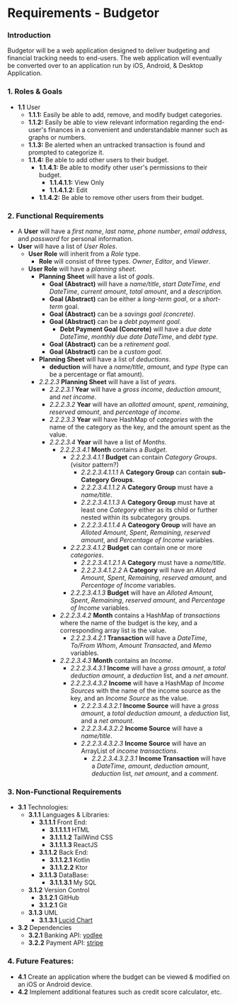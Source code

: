 # Requirements - Budgetor
### Introduction
Budgetor will be a web application designed to deliver budgeting and financial tracking needs to end-users.  The web application will eventually be converted over to an application run by iOS, Android, & Desktop Application.

### 1. Roles & Goals
- **1.1** User
    - **1.1.1:** Easily be able to add, remove, and modify budget categories.
    - **1.1.2:** Easily be able to view relevant information regarding the end-user's finances in a convenient and understandable manner such as graphs or numbers.
    - **1.1.3:** Be alerted when an untracked transaction is found and prompted to categorize it.
    - **1.1.4:** Be able to add other users to their budget.
        - **1.1.4.1:** Be able to modify other user's permissions to their budget.
            - **1.1.4.1.1:** View Only
            - **1.1.4.1.2:** Edit
        - **1.1.4.2:** Be able to remove other users from their budget.
### 2. Functional Requirements
- A **User** will have a *first name*, *last name*, *phone number*, *email address*, and *password* for personal information.    
- **User** will have a list of *User Roles*.
    - **User Role** will inherit from a *Role* type.
        - **Role** will consist of three types.  *Owner*, *Editor*, and *Viewer*.
    - **User Role** will have a *planning sheet*.
        - **Planning Sheet** will have a list of *goals*.
            - **Goal (Abstract)** will have a *name/title*, *start DateTime*, *end DateTime*, *current amount*, *total amount*, and a *description*.
            - **Goal (Abstract)** can be either a *long-term goal*, or a *short-term* goal.
            - **Goal (Abstract)** can be a *savings goal (concrete)*.
            - **Goal (Abstract)** can be a *debt payment goal*.
                - **Debt Payment Goal (Concrete)** will have a *due date DateTime*, *monthly due date DateTime*, and *debt type*.
            - **Goal (Abstract)** can be a *retirement goal*.
            - **Goal (Abstract)** can be a *custom goal*.
        - **Planning Sheet** will have a list of *deductions*.
            - **deduction** will have a *name/title*, *amount*, and *type* (type can be a percentage or flat amount).
        - *2.2.2.3* **Planning Sheet** will have a list of *years*.
            - *2.2.2.3.1* **Year** will have a *gross income*, *deduction amount*, and *net income*.
            - *2.2.2.3.2* **Year** will have an *allotted amount*, *spent*, *remaining*, *reserved amount*, and *percentage of income*.
            - *2.2.2.3.3* **Year** will have HashMap of *categories* with the name of the category as the key, and the amount spent as the value.
            - *2.2.2.3.4* **Year** will have a list of *Months*.
                - *2.2.2.3.4.1* **Month** contains a *Budget*.
                    - *2.2.2.3.4.1.1* **Budget** can contain *Category Groups*. (visitor pattern?)
                        - *2.2.2.3.4.1.1.1* A **Category Group** can contain **sub-Category Groups**.
                        - *2.2.2.3.4.1.1.2* A **Category Group** must have a *name/title*.
                        - *2.2.2.3.4.1.1.3* A **Category Group** must have at least one *Category* either as its child or further nested within its subcategory groups.
                        - *2.2.2.3.4.1.1.4* A **Cateogory Group** will have an *Alloted Amount*, *Spent*, *Remaining*, *reserved amount*, and *Percentage of Income* variables.
                    - *2.2.2.3.4.1.2* **Budget** can contain one or more *categories*.
                        - *2.2.2.3.4.1.2.1* A **Category** must have a *name/title*.
                        - *2.2.2.3.4.1.2.2* A **Category** will have an *Alloted Amount*, *Spent*, *Remaining*, *reserved amount*, and *Percentage of Income* variables.
                    - *2.2.2.3.4.1.3* **Budget** will have an *Alloted Amount*, *Spent*, *Remaining*, *reserved amount*, and *Percentage of Income* variables.
                - *2.2.2.3.4.2* **Month** contains a HashMap of *transactions* where the name of the budget is the key, and a corresponding array list is the value.
                    - *2.2.2.3.4.2.1* **Transaction** will have a *DateTime*, *To/From Whom*, *Amount Transacted*, and *Memo* variables.
                - *2.2.2.3.4.3* **Month** contains an *Income*.
                    - *2.2.2.3.4.3.1* **Income** will have a *gross amount*, a *total deduction amount*, a *deduction* list, and a *net amount*.
                    - *2.2.2.3.4.3.2* **Income** will have a HashMap of *Income Sources* with the name of the income source as the key, and an *Income Source* as the value.
                        - *2.2.2.3.4.3.2.1* **Income Source** will have a *gross amount*, a *total deduction amount*, a *deduction* list, and a *net amount*.
                        - *2.2.2.3.4.3.2.2* **Income Source** will have a *name/title*.
                        - *2.2.2.3.4.3.2.3* **Income Source** will have an ArrayList of *income transactions*.
                            - *2.2.2.3.4.3.2.3.1* **Income Transaction** will have a *DateTime*, *amount*, *deduction amount*, *deduction* list, *net amount*, and a *comment*.
    
### 3. Non-Functional Requirements
- **3.1** Technologies:
    - **3.1.1** Languages & Libraries:
        - **3.1.1.1** Front End:
            - **3.1.1.1.1** HTML
            - **3.1.1.1.2** TailWind CSS
            - **3.1.1.1.3** ReactJS
        - **3.1.1.2** Back End:
            - **3.1.1.2.1** Kotlin
            - **3.1.1.2.2** Ktor
        - **3.1.1.3** DataBase:
            - **3.1.1.3.1** My SQL
    - **3.1.2** Version Control
        - **3.1.2.1** GitHub
        - **3.1.2.1** Git
    - **3.1.3** UML
        - **3.1.3.1** [Lucid Chart](www.lucid.app)
- **3.2** Dependencies
    - **3.2.1** Banking API: [yodlee](https://www.yodlee.com/)
    - **3.2.2** Payment API: [stripe](https://stripe.com/)
### 4. Future Features:
- **4.1** Create an application where the budget can be viewed & modified on an iOS or Android device.
- **4.2** Implement additional features such as credit score calculator, etc.
